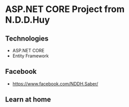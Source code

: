 # ASP.NET CORE Project from N.D.D.Huy
## Technologies
- ASP.NET CORE
- Entity Framework
## Facebook
- https://www.facebook.com/NDDH.Saber/
## Learn at home